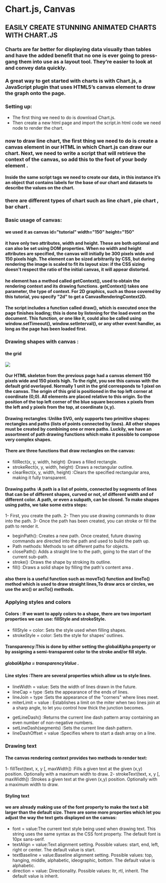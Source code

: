 # Chart.js, Canvas
## EASILY CREATE STUNNING ANIMATED CHARTS WITH CHART.JS
### Charts are far better for displaying data visually than tables and have the added benefit that no one is ever going to press-gang them into use as a layout tool. They’re easier to look at and convey data quickly.
### A great way to get started with charts is with Chart.js, a JavaScript plugin that uses HTML5’s canvas element to draw the graph onto the page. 
### Setting up:
* The first thing we need to do is download Chart.js.
* Then create a new html page and import the script.in html code we need <canvas> node to render the chart.
### now to draw line chart, the first thing we need to do is create a canvas element in our HTML in which Chart.js can draw our chart. Next, we need to write a script that will retrieve the context of the canvas, so add this to the foot of your body element .
#### Inside the same script tags we need to create our data, in this instance it’s an object that contains labels for the base of our chart and datasets to describe the values on the chart.
### there are different types of chart such as  line chart ,  pie chart , bar chart .
### Basic usage of canvas:
#### we used it as canvas id="tutorial" width="150" height="150"
#### it  have only two attributes, width and height. These are both optional and can also be set using DOM properties. When no width and height attributes are specified, the canvas will initially be 300 pixels wide and 150 pixels high. The element can be sized arbitrarily by CSS, but during rendering the image is scaled to fit its layout size: if the CSS sizing doesn't respect the ratio of the initial canvas, it will appear distorted.
#### he <canvas> element has a method called getContext(), used to obtain the rendering context and its drawing functions. getContext() takes one parameter, the type of context. For 2D graphics, such as those covered by this tutorial, you specify "2d" to get a CanvasRenderingContext2D.
#### The script includes a function called draw(), which is executed once the page finishes loading; this is done by listening for the load event on the document. This function, or one like it, could also be called using window.setTimeout(), window.setInterval(), or any other event handler, as long as the page has been loaded first.
### Drawing shapes with canvas :
#### the grid 
![](https://developer.mozilla.org/en-US/docs/Web/API/Canvas_API/Tutorial/Drawing_shapes/canvas_default_grid.png)
#### Our HTML skeleton from the previous page had a canvas element 150 pixels wide and 150 pixels high. To the right, you see this canvas with the default grid overlayed. Normally 1 unit in the grid corresponds to 1 pixel on the canvas. The origin of this grid is positioned in the top left corner at coordinate (0,0). All elements are placed relative to this origin. So the position of the top left corner of the blue square becomes x pixels from the left and y pixels from the top, at coordinate (x,y).
#### Drawing rectangles :Unlike SVG, <canvas> only supports two primitive shapes: rectangles and paths (lists of points connected by lines). All other shapes must be created by combining one or more paths. Luckily, we have an assortment of path drawing functions which make it possible to compose very complex shapes. 
#### There are three functions that draw rectangles on the canvas:
+ fillRect(x, y, width, height) :Draws a filled rectangle.
+ strokeRect(x, y, width, height) :Draws a rectangular outline.
+ clearRect(x, y, width, height) :Clears the specified rectangular area, making it fully transparent.
#### Drawing paths :A path is a list of points, connected by segments of lines that can be of different shapes, curved or not, of different width and of different color. A path, or even a subpath, can be closed. To make shapes using paths, we take some extra steps:
1- First, you create the path.
2- Then you use drawing commands to draw into the path.
3- Once the path has been created, you can stroke or fill the path to render it.
* beginPath(): Creates a new path. Once created, future drawing commands are directed into the path and used to build the path up.
* Path methods: Methods to set different paths for objects.
* closePath(): Adds a straight line to the path, going to the start of the current sub-path.
* stroke() :Draws the shape by stroking its outline.
* fill() :Draws a solid shape by filling the path's content area .
#### also there is a useful function such as moveTo() function and  lineTo() method which is used to draw straight lines,To draw arcs or circles, we use the arc() or arcTo() methods.
### Applying styles and colors
#### Colors : If we want to apply colors to a shape, there are two important properties we can use: fillStyle and strokeStyle.

+ fillStyle = color: Sets the style used when filling shapes.
+ strokeStyle = color: Sets the style for shapes' outlines.
#### Transparency:This is done by either setting the globalAlpha property or by assigning a semi-transparent color to the stroke and/or fill style.

##### globalAlpha = transparencyValue .
#### Line styles :There are several properties which allow us to style lines.

+ lineWidth = value: Sets the width of lines drawn in the future.
+ lineCap = type :Sets the appearance of the ends of lines.
+ lineJoin = type :Sets the appearance of the "corners" where lines meet.
+ miterLimit = value : Establishes a limit on the miter when two lines join at a sharp angle, to let you control how thick the junction becomes.
* getLineDash() :Returns the current line dash pattern array containing an even number of non-negative numbers.
* setLineDash(segments) :Sets the current line dash pattern.
* lineDashOffset = value :Specifies where to start a dash array on a line.
### Drawing text 
#### The canvas rendering context provides two methods to render text:

1- fillText(text, x, y [, maxWidth]) :Fills a given text at the given (x,y) position. Optionally with a maximum width to draw.
2- strokeText(text, x, y [, maxWidth]) :Strokes a given text at the given (x,y) position. Optionally with a maximum width to draw.
#### Styling text
#### we are already making use of the font property to make the text a bit larger than the default size. There are some more properties which let you adjust the way the text gets displayed on the canvas:

* font = value:The current text style being used when drawing text. This string uses the same syntax as the CSS font property. The default font is 10px sans-serif.
* textAlign = value:Text alignment setting. Possible values: start, end, left, right or center. The default value is start.
* textBaseline = value:Baseline alignment setting. Possible values: top, hanging, middle, alphabetic, ideographic, bottom. The default value is alphabetic.
* direction = value: Directionality. Possible values: ltr, rtl, inherit. The default value is inherit.